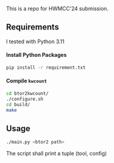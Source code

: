 This is a repo for HWMCC'24 submission.

## Requirements
I tested with Python 3.11
#### Install Python Packages
```bash
pip install -r requirement.txt
```

#### Compile `kwcount`
```bash
cd btor2kwcount/
./configure.sh
cd build/
make
```

## Usage
```bash
./main.py <btor2 path>
```
The script shall print a tuple (tool, config)